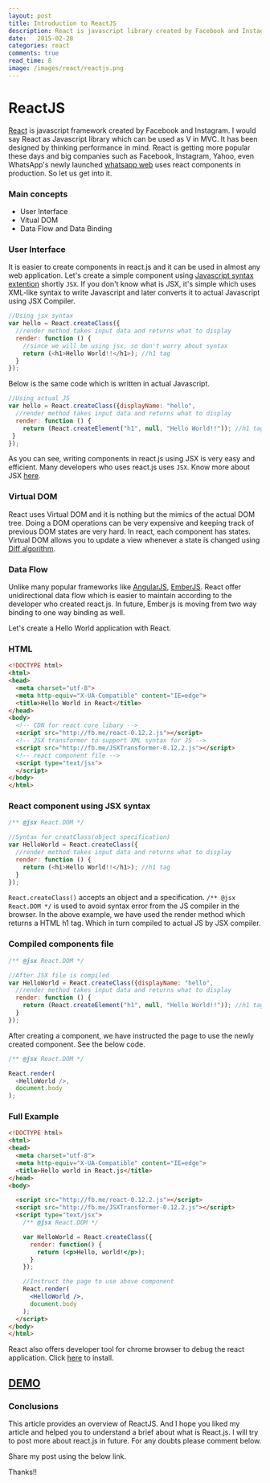 ```yaml
---
layout: post
title: Introduction to ReactJS
description: React is javascript library created by Facebook and Instagram. I would say React as Javascript library which can be used as V in MVC.
date:   2015-02-28
categories: react
comments: true
read_time: 8
image: /images/react/reactjs.png
---
```


# ReactJS

<a href="http://facebook.github.io/react/" class="link" target="_blank">React</a> is javascript framework created by Facebook and Instagram. I would say React as Javascript library which can be used as V in MVC. It has been designed by thinking performance in mind. React is getting more popular these days and big companies such as Facebook, Instagram, Yahoo, even WhatsApp's newly launched <a href="https://web.whatsapp.com/" class="link" target="_blank">whatsapp web</a> uses react components in production. So let us get into it.

### Main concepts

<ul>
  <li class="dot">User Interface</li>
  <li class="dot">Vitual DOM</li>
  <li class="dot">Data Flow and Data Binding</li>
</ul>


### User Interface

It is easier to create components in react.js and it can be used in almost any web application. Let's create a simple component using <a href="https://jsx.github.io/" class="link" target="_blank">Javascript syntax extention</a> shortly `JSX`. If you don't know what is JSX, it's simple which uses XML-like syntax to write Javascript and later converts it to actual Javascript using JSX Compiler.

```js
//Using jsx syntax
var hello = React.createClass({
  //render method takes input data and returns what to display
  render: function () {
    //since we will be using jsx, so don't worry about syntax
    return (<h1>Hello World!!</h1>); //h1 tag
  }
});
```

Below is the same code which is written in actual Javascript.

```js
//Using actual JS
var hello = React.createClass({displayName: "hello",
  //render method takes input data and returns what to display
  render: function () {
    return (React.createElement("h1", null, "Hello World!!")); //h1 tag
 }
});
```

As you can see, writing components in react.js using JSX is very easy and efficient. Many developers who uses react.js uses `JSX`. Know more about JSX <a href="http://facebook.github.io/react/docs/jsx-in-depth.html" class="link" target="_blank">here</a>.

### Virtual DOM

React uses Virtual DOM and it is nothing but the mimics of the actual DOM tree. Doing a DOM operations can be very expensive and keeping track of previous DOM states are very hard. In react, each component has states. Virtual DOM allows you to update a view whenever a state is changed using <a href="http://calendar.perfplanet.com/2013/diff/" class="link" target="_blank">Diff algorithm</a>.

### Data Flow

Unlike many popular frameworks like <a href="https://docs.angularjs.org/guide/databinding" class="link" target="_blank">AngularJS</a>, <a href="http://emberjs.com/guides/object-model/bindings/" class="link" target="_blank">EmberJS</a>. React offer unidirectional data flow which is easier to maintain according to the developer who created react.js. In future, Ember.js is moving from two way binding to one way binding as well.

Let's create a Hello World application with React.

### HTML

```html
<!DOCTYPE html>
<html>
<head>
  <meta charset="utf-8">
  <meta http-equiv="X-UA-Compatible" content="IE=edge">
  <title>Hello World in React</title>
</head>
<body>
  <!-- CDN for react core libary -->
  <script src="http://fb.me/react-0.12.2.js"></script>
  <!-- JSX transformer to support XML syntax for JS -->
  <script src="http://fb.me/JSXTransformer-0.12.2.js"></script>
  <!-- react component file -->
  <script type="text/jsx">
  </script>
</body>
</html>
```

### React component using JSX syntax

```js
/** @jsx React.DOM */

//Syntax for creatClass(object specification)
var HelloWorld = React.createClass({
  //render method takes input data and returns what to display
  render: function () {
    return (<h1>Hello World!!</h1>); //h1 tag
  }
});
```

`React.createClass()` accepts an object and a specification. `/** @jsx React.DOM */` is used to avoid syntax error from the JS compiler in the browser. In the above example, we have used the render method which returns a HTML h1 tag. Which in turn compiled to actual JS by JSX compiler.

### Compiled components file

```js
/** @jsx React.DOM */

//After JSX file is compiled
var HelloWorld = React.createClass({displayName: "hello",
  //render method takes input data and returns what to display
  render: function () {
    return (React.createElement("h1", null, "Hello World!!")); //h1 tag
  }
});
```

After creating a component, we have instructed the page to use the newly created component. See the below code.

```js
/** @jsx React.DOM */

React.render(
  <HelloWorld />,
  document.body
);
```

### Full Example

```html
<!DOCTYPE html>
<html>
<head>
  <meta charset="utf-8">
  <meta http-equiv="X-UA-Compatible" content="IE=edge">
  <title>Hello world in React.js</title>
</head>
<body>

  <script src="http://fb.me/react-0.12.2.js"></script>
  <script src="http://fb.me/JSXTransformer-0.12.2.js"></script>
  <script type="text/jsx">
    /** @jsx React.DOM */

    var HelloWorld = React.createClass({
      render: function() {
        return (<p>Hello, world!</p>);
      }
    });

    //Instruct the page to use above component
    React.render(
      <HelloWorld />,
      document.body
    );
  </script>
</body>
</html>
```

React also offers developer tool for chrome browser to debug the react application. Click <a href="https://chrome.google.com/webstore/detail/react-developer-tools/fmkadmapgofadopljbjfkapdkoienihi?hl=en" class="link" target="_blank">here</a> to install.

## [DEMO](/demo/ReactJS/helloworld.html)

### Conclusions

This article provides an overview of ReactJS. And I hope you liked my article and helped you to understand a brief about what is React.js. I will try to post more about react.js in future. For any doubts please comment below.

Share my post using the below link.

Thanks!!
